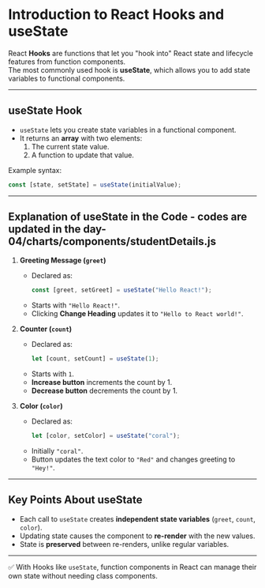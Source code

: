 # Introduction to React Hooks and useState

React **Hooks** are functions that let you "hook into" React state and lifecycle features from function components.  
The most commonly used hook is **useState**, which allows you to add state variables to functional components.

---

## useState Hook
- `useState` lets you create state variables in a functional component.
- It returns an **array** with two elements:
  1. The current state value.
  2. A function to update that value.

Example syntax:
```javascript
const [state, setState] = useState(initialValue);
```

---

## Explanation of useState in the Code - codes are updated in the day-04/charts/components/studentDetails.js

1. **Greeting Message (`greet`)**
   - Declared as:  
     ```javascript
     const [greet, setGreet] = useState("Hello React!");
     ```
   - Starts with `"Hello React!"`.
   - Clicking **Change Heading** updates it to `"Hello to React world!"`.

2. **Counter (`count`)**
   - Declared as:  
     ```javascript
     let [count, setCount] = useState(1);
     ```
   - Starts with `1`.
   - **Increase button** increments the count by 1.
   - **Decrease button** decrements the count by 1.

3. **Color (`color`)**
   - Declared as:  
     ```javascript
     let [color, setColor] = useState("coral");
     ```
   - Initially `"coral"`.
   - Button updates the text color to `"Red"` and changes greeting to `"Hey!"`.


---

## Key Points About useState
- Each call to `useState` creates **independent state variables** (`greet`, `count`, `color`).
- Updating state causes the component to **re-render** with the new values.
- State is **preserved** between re-renders, unlike regular variables.

---

✅ With Hooks like `useState`, function components in React can manage their own state without needing class components.
